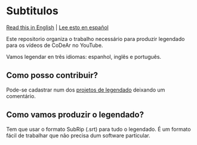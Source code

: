 # Subtitulos

[Read this in English](README.en.md) |  [Lee esto en español](README.es.md)

Este repositorio organiza o trabalho necessário para produzir legendado para os vídeos de CoDeAr no YouTube.

Vamos legendar en três idiomas: espanhol, inglês e português.

## Como posso contribuir?

Pode-se cadastrar num dos [projetos de legendado](https://github.com/SomosCodear/Subtitulos/issues?q=is%3Aissue+is%3Aopen+label%3A%22control+de+traducci%C3%B3n%22) deixando um comentário.

## Como vamos produzir o legendado?

Tem que usar o formato SubRip (.srt) para tudo o legendado. É um formato fácil de trabalhar que não precisa dum software particular.
